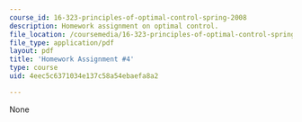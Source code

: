 ```yaml
---
course_id: 16-323-principles-of-optimal-control-spring-2008
description: Homework assignment on optimal control.
file_location: /coursemedia/16-323-principles-of-optimal-control-spring-2008/4eec5c6371034e137c58a54ebaefa8a2_assn4.pdf
file_type: application/pdf
layout: pdf
title: 'Homework Assignment #4'
type: course
uid: 4eec5c6371034e137c58a54ebaefa8a2

---
```

None